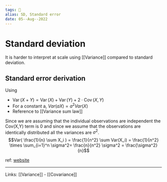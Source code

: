```yaml
---
tags: 🌱
alias: SD, Standard error
date: 05--Aug--2022
---
```


# Standard deviation
It is harder to interpret at scale using [[Variance]] compared to standard deviation.
## Standard error derivation
Using
- $\newcommand{\Var}{\operatorname{Var}}\newcommand{\Cov}{\operatorname{Cov}}\Var(X+Y) = \Var(X) + \Var(Y) + 2\cdot\Cov(X,Y)$
- For a constant a, $Var(aX)=a^2Var(X)$
- Reference to [[Variance sum law]]

Since we are assuming that the individual observations are independent the Cov(X,Y) term is 0 and since we assume that the observations are identically distributed all the variances are $\sigma^2$.
$$Var( \frac{1}{n} \sum X_i ) = \frac{1}{n^2} \sum Var(X_i) = \frac{1}{n^2} \times \sum_{i=1}^n \sigma^2= \frac{n}{n^2} \sigma^2 = \frac{\sigma^2}{n}$$


ref: [website](https://stats.stackexchange.com/questions/60484/why-is-the-formula-for-standard-error-the-way-it-is)

---
Links: [[Variance]] - [[Covariance]]
